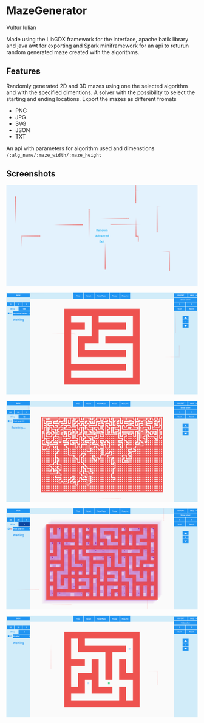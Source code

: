 # MazeGenerator

Vultur Iulian 

Made using the LibGDX framework for the interface, apache batik library and java awt for exporting and Spark miniframework for an api to returun random generated maze created with the algorithms.

## Features
Randomly generated 2D and 3D mazes using one the selected algorithm and with the specified dimentions.
A solver with the possibility to select the starting and ending locations.
Export the mazes as different fromats
* PNG
* JPG
* SVG
* JSON
* TXT

An api with parameters for algorithm used and dimenstions
`
/:alg_name/:maze_width/:maze_height
`
## Screenshots

![Main Menu](screenshots/ss0.png)



![Advanced1](screenshots/ss1.png)



![Advanced2](screenshots/ss2.png)



![Advanced3](screenshots/ss3.png)



![Advanced4](screenshots/ss4.png)

